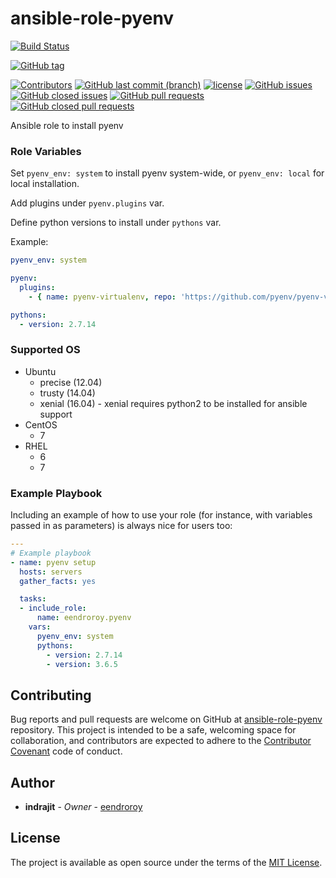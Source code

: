 # ansible-role-pyenv

[![Build Status](https://travis-ci.org/eendroroy/ansible-role-pyenv.svg?branch=master)](https://travis-ci.org/eendroroy/ansible-role-pyenv)


[![GitHub tag](https://img.shields.io/github/tag/eendroroy/ansible-role-pyenv.svg)](https://github.com/eendroroy/ansible-role-pyenv/tags)

[![Contributors](https://img.shields.io/github/contributors/eendroroy/ansible-role-pyenv.svg)](https://github.com/eendroroy/ansible-role-pyenv/graphs/contributors)
[![GitHub last commit (branch)](https://img.shields.io/github/last-commit/eendroroy/ansible-role-pyenv/master.svg)](https://github.com/eendroroy/ansible-role-pyenv)
[![license](https://img.shields.io/github/license/eendroroy/ansible-role-pyenv.svg)](https://github.com/eendroroy/ansible-role-pyenv/blob/master/LICENSE)
[![GitHub issues](https://img.shields.io/github/issues/eendroroy/ansible-role-pyenv.svg)](https://github.com/eendroroy/ansible-role-pyenv/issues)
[![GitHub closed issues](https://img.shields.io/github/issues-closed/eendroroy/ansible-role-pyenv.svg)](https://github.com/eendroroy/ansible-role-pyenv/issues?q=is%3Aissue+is%3Aclosed)
[![GitHub pull requests](https://img.shields.io/github/issues-pr/eendroroy/ansible-role-pyenv.svg)](https://github.com/eendroroy/ansible-role-pyenv/pulls)
[![GitHub closed pull requests](https://img.shields.io/github/issues-pr-closed/eendroroy/ansible-role-pyenv.svg)](https://github.com/eendroroy/ansible-role-pyenv/pulls?q=is%3Apr+is%3Aclosed)

Ansible role to install pyenv

### Role Variables

Set `pyenv_env: system` to install pyenv system-wide, or `pyenv_env: local` for local installation.

Add plugins under `pyenv.plugins` var.

Define python versions to install under `pythons` var.

Example:

```yml
pyenv_env: system

pyenv:
  plugins:
    - { name: pyenv-virtualenv, repo: 'https://github.com/pyenv/pyenv-virtualenv.git' }

pythons:
  - version: 2.7.14
```

### Supported OS

- Ubuntu
    - precise (12.04)
    - trusty  (14.04)
    - xenial  (16.04) - xenial requires python2 to be installed for ansible support
- CentOS
    - 7
- RHEL
    - 6
    - 7

### Example Playbook

Including an example of how to use your role (for instance, with variables passed in as parameters) is always nice for users too:

```yml
---
# Example playbook
- name: pyenv setup
  hosts: servers
  gather_facts: yes

  tasks:
  - include_role:
      name: eendroroy.pyenv
    vars:
      pyenv_env: system
      pythons:
        - version: 2.7.14
        - version: 3.6.5
```


## Contributing

Bug reports and pull requests are welcome on GitHub at [ansible-role-pyenv](https://github.com/eendroroy/ansible-role-pyenv) repository.
This project is intended to be a safe, welcoming space for collaboration, and contributors are expected to adhere to the [Contributor Covenant](http://contributor-covenant.org) code of conduct.

## Author

* **indrajit** - *Owner* - [eendroroy](https://github.com/eendroroy)

## License

The project is available as open source under the terms of the [MIT License](http://opensource.org/licenses/MIT).

